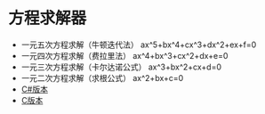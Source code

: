# 方程求解器
- 一元五次方程求解（牛顿迭代法）
ax^5+bx^4+cx^3+dx^2+ex+f=0
- 一元四次方程求解（费拉里法）
ax^4+bx^3+cx^2+dx+e=0
- 一元三次方程求解（卡尔达诺公式）
ax^3+bx^2+cx+d=0
- 一元二次方程求解（求根公式）
ax^2+bx+c=0
- [C#版本](https://github.com/CappuccinoZ/Equation-solver/blob/master/C%23%E7%89%88%E6%9C%AC.exe)
- [C版本](https://github.com/CappuccinoZ/Equation-solver/blob/master/%E6%96%B9%E7%A8%8B%E6%B1%82%E8%A7%A3%E5%99%A8.exe)
